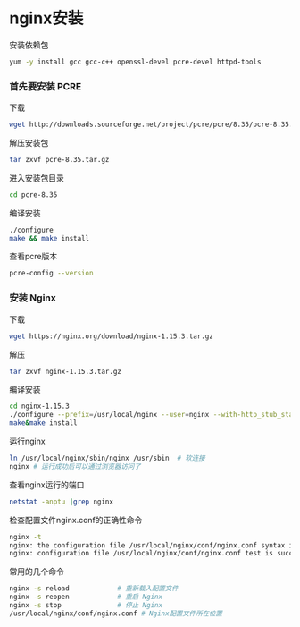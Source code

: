 # 				nginx安装


安装依赖包
```bash
yum -y install gcc gcc-c++ openssl-devel pcre-devel httpd-tools
```

### 首先要安装 PCRE

下载
```bash
wget http://downloads.sourceforge.net/project/pcre/pcre/8.35/pcre-8.35.tar.gz
```

解压安装包
```bash
tar zxvf pcre-8.35.tar.gz
```

进入安装包目录
```bash
cd pcre-8.35
```

编译安装
```bash
./configure
make && make install
```

查看pcre版本
```bash
pcre-config --version
```

### 安装 Nginx

下载
```bash
wget https://nginx.org/download/nginx-1.15.3.tar.gz
```

解压
```bash
tar zxvf nginx-1.15.3.tar.gz
```

编译安装
```bash
cd nginx-1.15.3
./configure --prefix=/usr/local/nginx --user=nginx --with-http_stub_status_module --group=nginx --with-http_ssl_module --with-http_mp4_module --with-http_flv_module --with-pcre=/usr/local/src/pcre-8.35
make&make install
```

运行nginx
```bash
ln /usr/local/nginx/sbin/nginx /usr/sbin  # 软连接
nginx # 运行成功后可以通过浏览器访问了
```

查看nginx运行的端口
```bash
netstat -anptu |grep nginx
```
检查配置文件nginx.conf的正确性命令
```bash
nginx -t
nginx: the configuration file /usr/local/nginx/conf/nginx.conf syntax is ok
nginx: configuration file /usr/local/nginx/conf/nginx.conf test is successful
```

常用的几个命令
```bash
nginx -s reload            # 重新载入配置文件
nginx -s reopen            # 重启 Nginx
nginx -s stop              # 停止 Nginx
/usr/local/nginx/conf/nginx.conf # Nginx配置文件所在位置
```
